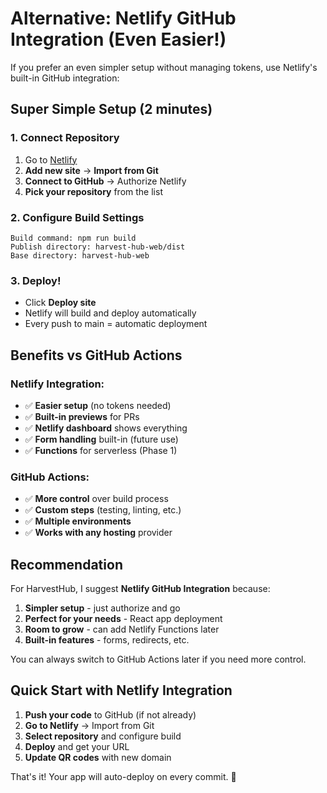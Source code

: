# Alternative: Netlify GitHub Integration (Even Easier!)

If you prefer an even simpler setup without managing tokens, use Netlify's built-in GitHub integration:

## Super Simple Setup (2 minutes)

### 1. Connect Repository
1. Go to [Netlify](https://app.netlify.com)
2. **Add new site** → **Import from Git**
3. **Connect to GitHub** → Authorize Netlify
4. **Pick your repository** from the list

### 2. Configure Build Settings
```
Build command: npm run build
Publish directory: harvest-hub-web/dist
Base directory: harvest-hub-web
```

### 3. Deploy!
- Click **Deploy site**
- Netlify will build and deploy automatically
- Every push to main = automatic deployment

## Benefits vs GitHub Actions

### Netlify Integration:
- ✅ **Easier setup** (no tokens needed)
- ✅ **Built-in previews** for PRs
- ✅ **Netlify dashboard** shows everything
- ✅ **Form handling** built-in (future use)
- ✅ **Functions** for serverless (Phase 1)

### GitHub Actions:
- ✅ **More control** over build process
- ✅ **Custom steps** (testing, linting, etc.)
- ✅ **Multiple environments** 
- ✅ **Works with any hosting** provider

## Recommendation

For HarvestHub, I suggest **Netlify GitHub Integration** because:
1. **Simpler setup** - just authorize and go
2. **Perfect for your needs** - React app deployment
3. **Room to grow** - can add Netlify Functions later
4. **Built-in features** - forms, redirects, etc.

You can always switch to GitHub Actions later if you need more control.

## Quick Start with Netlify Integration

1. **Push your code** to GitHub (if not already)
2. **Go to Netlify** → Import from Git
3. **Select repository** and configure build
4. **Deploy** and get your URL
5. **Update QR codes** with new domain

That's it! Your app will auto-deploy on every commit. 🚀